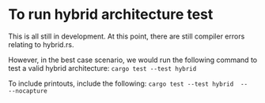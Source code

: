 # To run hybrid architecture test
This is all still in development. At this point, there are still compiler errors relating to hybrid.rs. 

However, in the best case scenario, we would run the following command to test a valid hybrid architecture:
`cargo test --test hybrid`

To include printouts, include the following:
`cargo test --test hybrid  --  --nocapture`